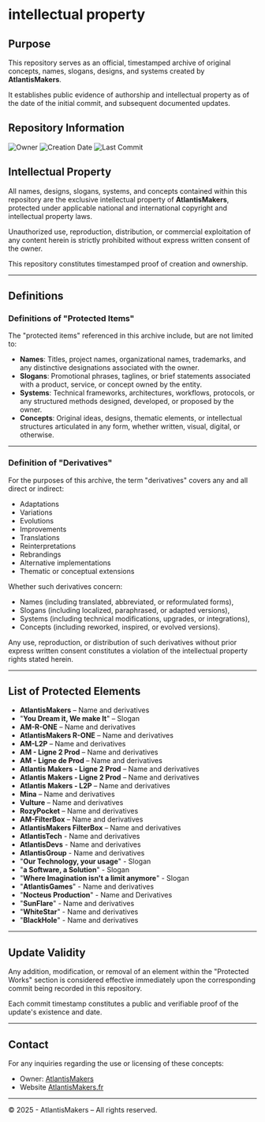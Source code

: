 # intellectual property

## Purpose

This repository serves as an official, timestamped archive of original concepts, names, slogans, designs, and systems created by **AtlantisMakers**.

It establishes public evidence of authorship and intellectual property as of the date of the initial commit, and subsequent documented updates.

## Repository Information

 ![Owner](https://img.shields.io/badge/Owner-AtlantisMakers-blue)
 ![Creation Date](https://img.shields.io/badge/Created-26%20April%202025-blue)
 ![Last Commit](https://img.shields.io/github/last-commit/AtlantisMakers/IntellectualProperty?label=Last%20Commit)

## Intellectual Property

All names, designs, slogans, systems, and concepts contained within this repository are the exclusive intellectual property of **AtlantisMakers**, protected under applicable national and international copyright and intellectual property laws.

Unauthorized use, reproduction, distribution, or commercial exploitation of any content herein is strictly prohibited without express written consent of the owner.

This repository constitutes timestamped proof of creation and ownership.

---

## Definitions

### Definitions of "Protected Items"

The "protected items" referenced in this archive include, but are not limited to:

- **Names**: Titles, project names, organizational names, trademarks, and any distinctive designations associated with the owner.
- **Slogans**: Promotional phrases, taglines, or brief statements associated with a product, service, or concept owned by the entity.
- **Systems**: Technical frameworks, architectures, workflows, protocols, or any structured methods designed, developed, or proposed by the owner.
- **Concepts**: Original ideas, designs, thematic elements, or intellectual structures articulated in any form, whether written, visual, digital, or otherwise.

---

### Definition of "Derivatives"

For the purposes of this archive, the term "derivatives" covers any and all direct or indirect:

- Adaptations
- Variations
- Evolutions
- Improvements
- Translations
- Reinterpretations
- Rebrandings
- Alternative implementations
- Thematic or conceptual extensions

Whether such derivatives concern:

- Names (including translated, abbreviated, or reformulated forms),
- Slogans (including localized, paraphrased, or adapted versions),
- Systems (including technical modifications, upgrades, or integrations),
- Concepts (including reworked, inspired, or evolved versions).

Any use, reproduction, or distribution of such derivatives without prior express written consent constitutes a violation of the intellectual property rights stated herein.

---

## List of Protected Elements

- **AtlantisMakers** – Name and derivatives
- "**You Dream it, We make It**" – Slogan
- **AM-R-ONE** – Name and derivatives
- **AtlantisMakers R-ONE** – Name and derivatives
- **AM-L2P** – Name and derivatives
- **AM - Ligne 2 Prod** – Name and derivatives
- **AM - Ligne de Prod** – Name and derivatives
- **Atlantis Makers - Ligne 2 Prod** – Name and derivatives
- **Atlantis Makers - Ligne 2 Prod** – Name and derivatives
- **Atlantis Makers - L2P** – Name and derivatives
- **Mina** – Name and derivatives
- **Vulture** – Name and derivatives
- **RozyPocket** – Name and derivatives
- **AM-FilterBox** – Name and derivatives
- **AtlantisMakers FilterBox** – Name and derivatives
- **AtlantisTech** - Name and derivatives
- **AtlantisDevs** - Name and derivatives
- **AtlantisGroup** - Name and derivatives
- "**Our Technology, your usage**" - Slogan
- "**a Software, a Solution**" - Slogan
- "**Where Imagination isn't a limit anymore**" - Slogan
- "**AtlantisGames**" - Name and derivatives
- "**Nocteus Production**" - Name and Derivatives
- "**SunFlare**" - Name and derivatives
- "**WhiteStar**" - Name and derivatives 
- "**BlackHole**" - Name and derivatives
---

## Update Validity

Any addition, modification, or removal of an element within the "Protected Works" section is considered effective immediately upon the corresponding commit being recorded in this repository.

Each commit timestamp constitutes a public and verifiable proof of the update's existence and date.

---

## Contact

For any inquiries regarding the use or licensing of these concepts:
- Owner: [AtlantisMakers](https://github.com/AtlantisMakers)
- Website [AtlantisMakers.fr](https://atlantismakers.fr/)
---

© 2025 - AtlantisMakers – All rights reserved.
